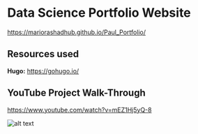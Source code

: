 # Data Science Portfolio Website
https://mariorashadhub.github.io/Paul_Portfolio/

## Resources used
**Hugo:** https://gohugo.io/

## YouTube Project Walk-Through
https://www.youtube.com/watch?v=mEZ1Hj5yQ-8


![alt text](https://github.com/MarioRashadHUB/Paul_Portfolio/blob/master/site_picture.png "portfolio site preview")
